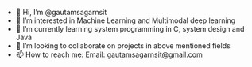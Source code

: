 - 👋 Hi, I’m @gautamsagarnsit
- 👀 I’m interested in Machine Learning and Multimodal deep learning
- 🌱 I’m currently learning system programming in C, system design and Java
- 💞️ I’m looking to collaborate on projects in above mentioned fields
- 📫 How to reach me: Email: gautamsagarnsit@gmail.com

<!---
gautamsagarnsit/gautamsagarnsit is a ✨ special ✨ repository because its `README.md` (this file) appears on your GitHub profile.
You can click the Preview link to take a look at your changes.
--->
